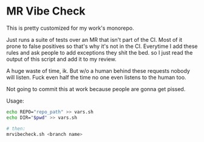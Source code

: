# MR Vibe Check

This is pretty customized for my work's monorepo.

Just runs a suite of tests over an MR that isn't part of the CI.
Most of it prone to false positives so that's why it's not in the CI.
Everytime I add these rules and ask people to add exceptions they shit the bed.
so I just read the output of this script and add it to my review.

A huge waste of time, ik. But w/o a human behind these requests nobody will
listen. Fuck even half the time no one even listens to the human too.

Not going to commit this at work because people are gonna get pissed.

Usage:

```sh
echo REPO="repo_path" >> vars.sh
echo DIR="$pwd" >> vars.sh

# then:
mrvibecheck.sh <branch name>
```
